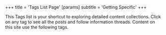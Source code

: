 +++
title = 'Tags List Page'
[params]
    subtitle = 'Getting Specific'
+++

This Tags list is your shortcut to exploring detailed content collections. Click on any tag to see all the posts and follow information threads.
Content on this site use the following tags.


